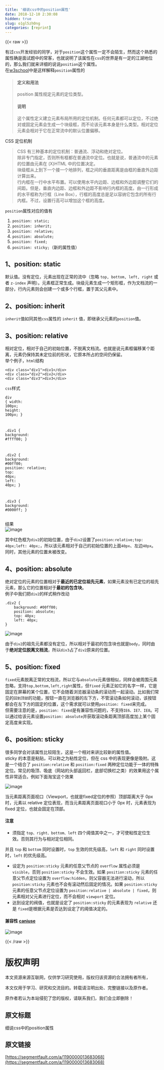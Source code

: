 ```yaml
---
title: '细说css中的position属性' 
date: 2018-12-10 2:30:08
hidden: true
slug: o1gl5zh0ng
categories: [reprint]
---
```


{{< raw >}}

                    
<p>有过<code>css</code>开发经验的同学，对于<code>position</code>这个属性一定不会陌生，然而这个熟悉的属性确是面试题中的常客，也就说明了该属性在<code>css</code>的世界是有一定的江湖地位的，那么我们就来详细的说说<code>position</code>这个属性。  <br>在<a href="http://www.w3school.com.cn/cssref/pr_class_position.asp" rel="nofollow noreferrer" target="_blank">w3school</a>中是这样解释<code>position</code>属性的</p>
<blockquote>
<h4>定义和用法</h4>
<p>position 属性规定元素的定位类型。</p>
<h4>说明</h4>
<p>这个属性定义建立元素布局所用的定位机制。任何元素都可以定位，不过绝对或固定元素会生成一个块级框，而不论该元素本身是什么类型。相对定位元素会相对于它在正常流中的默认位置偏移。</p>
</blockquote>
<p>CSS 定位机制</p>
<blockquote>CSS 有三种基本的定位机制：普通流、浮动和绝对定位。  <br>除非专门指定，否则所有框都在普通流中定位。也就是说，普通流中的元素的位置由元素在 (X)HTML 中的位置决定。  <br>块级框从上到下一个接一个地排列，框之间的垂直距离是由框的垂直外边距计算出来。  <br>行内框在一行中水平布置。可以使用水平内边距、边框和外边距调整它们的间距。但是，垂直内边距、边框和外边距不影响行内框的高度。由一行形成的水平框称为行框（Line Box），行框的高度总是足以容纳它包含的所有行内框。不过，设置行高可以增加这个框的高度。</blockquote>
<p><code>position</code>属性对应的值有</p>
<ol>
<li><code>position: static;</code></li>
<li><code>position: inherit;</code></li>
<li><code>position: relative;</code></li>
<li><code>position: absolute;</code></li>
<li><code>position: fixed;</code></li>
<li>
<code>position: sticky;</code>（新的属性值）</li>
</ol>
<h2 id="articleHeader0">1、position: static</h2>
<p>默认值。没有定位，元素出现在正常的流中（忽略 <code>top, bottom, left, right</code> 或者 <code>z-index</code> 声明）。元素框正常生成。块级元素生成一个矩形框，作为文档流的一部分，行内元素则会创建一个或多个行框，置于其父元素中。</p>
<h2 id="articleHeader1">2、position: inherit</h2>
<p><code>inherit</code>值如同其他<code>css</code>属性的 <code>inherit</code> 值，即继承父元素的<code>position</code>值。</p>
<h2 id="articleHeader2">3、position: relative</h2>
<p>相对定位，相对于自己的初始位置，不脱离文档流。也就是说元素框偏移某个距离，元素仍保持其未定位前的形状，它原本所占的空间仍保留。  <br>举个例子，<code>html</code>结构</p>
<div class="widget-codetool" style="display:none;">
      <div class="widget-codetool--inner">
      <span class="selectCode code-tool" data-toggle="tooltip" data-placement="top" title="" data-original-title="全选"></span>
      <span type="button" class="copyCode code-tool" data-toggle="tooltip" data-placement="top" data-clipboard-text="<div class=&quot;div1&quot;>div1</div>
<div class=&quot;div2&quot;>div2</div>
<div class=&quot;div3&quot;>div3</div>" title="" data-original-title="复制"></span>
      <span type="button" class="saveToNote code-tool" data-toggle="tooltip" data-placement="top" title="" data-original-title="放进笔记"></span>
      </div>
      </div><pre class="hljs applescript"><code>&lt;<span class="hljs-keyword">div</span> <span class="hljs-built_in">class</span>=<span class="hljs-string">"div1"</span>&gt;div1&lt;/<span class="hljs-keyword">div</span>&gt;
&lt;<span class="hljs-keyword">div</span> <span class="hljs-built_in">class</span>=<span class="hljs-string">"div2"</span>&gt;div2&lt;/<span class="hljs-keyword">div</span>&gt;
&lt;<span class="hljs-keyword">div</span> <span class="hljs-built_in">class</span>=<span class="hljs-string">"div3"</span>&gt;div3&lt;/<span class="hljs-keyword">div</span>&gt;</code></pre>
<p><code>css</code>样式</p>
<div class="widget-codetool" style="display:none;">
      <div class="widget-codetool--inner">
      <span class="selectCode code-tool" data-toggle="tooltip" data-placement="top" title="" data-original-title="全选"></span>
      <span type="button" class="copyCode code-tool" data-toggle="tooltip" data-placement="top" data-clipboard-text="div {
    width: 100px;
    height: 100px;
}

.div1 {
    background: #ffff00;
}

.div2 {
    background: #00ff00;
    position: relative;
    top: 40px;
    left: 40px;
}

.div3 {
    background: #0000ff;
}" title="" data-original-title="复制"></span>
      <span type="button" class="saveToNote code-tool" data-toggle="tooltip" data-placement="top" title="" data-original-title="放进笔记"></span>
      </div>
      </div><pre class="hljs css"><code><span class="hljs-selector-tag">div</span> {
    <span class="hljs-attribute">width</span>: <span class="hljs-number">100px</span>;
    <span class="hljs-attribute">height</span>: <span class="hljs-number">100px</span>;
}

<span class="hljs-selector-class">.div1</span> {
    <span class="hljs-attribute">background</span>: <span class="hljs-number">#ffff00</span>;
}

<span class="hljs-selector-class">.div2</span> {
    <span class="hljs-attribute">background</span>: <span class="hljs-number">#00ff00</span>;
    <span class="hljs-attribute">position</span>: relative;
    <span class="hljs-attribute">top</span>: <span class="hljs-number">40px</span>;
    <span class="hljs-attribute">left</span>: <span class="hljs-number">40px</span>;
}

<span class="hljs-selector-class">.div3</span> {
    <span class="hljs-attribute">background</span>: <span class="hljs-number">#0000ff</span>;
}</code></pre>
<p>结果  <br><span class="img-wrap"><img data-src="https://github.com/xiecheng328/md-img/blob/master/p1.png?raw=true" src="https://static.alili.techhttps://github.com/xiecheng328/md-img/blob/master/p1.png?raw=true" alt="image" title="image" style="cursor: pointer;"></span></p>
<p>其中红色框为<code>div2</code>的初始位置，由于<code>div2</code>设置了<code>position:relative;top: 40px;left: 40px;</code>，所以该元素相对于自己的初始位置的上面<code>40px</code>、左边<code>40px</code>。同时，其他元素的位置未被改变。</p>
<h2 id="articleHeader3">4、position: absolute</h2>
<p>绝对定位的元素的位置相对于<strong>最近的已定位祖先元素</strong>，如果元素没有已定位的祖先元素，那么它的位置相对于<strong>最初的包含块</strong>。  <br>例子中我们把<code>div2</code>的样式稍作改动</p>
<div class="widget-codetool" style="display:none;">
      <div class="widget-codetool--inner">
      <span class="selectCode code-tool" data-toggle="tooltip" data-placement="top" title="" data-original-title="全选"></span>
      <span type="button" class="copyCode code-tool" data-toggle="tooltip" data-placement="top" data-clipboard-text=".div2 {
    background: #00ff00;
    position: absolute;
    top: 40px;
    left: 40px;
}" title="" data-original-title="复制"></span>
      <span type="button" class="saveToNote code-tool" data-toggle="tooltip" data-placement="top" title="" data-original-title="放进笔记"></span>
      </div>
      </div><pre class="hljs css"><code><span class="hljs-selector-class">.div2</span> {
    <span class="hljs-attribute">background</span>: <span class="hljs-number">#00ff00</span>;
    <span class="hljs-attribute">position</span>: absolute;
    <span class="hljs-attribute">top</span>: <span class="hljs-number">40px</span>;
    <span class="hljs-attribute">left</span>: <span class="hljs-number">40px</span>;
}</code></pre>
<p><span class="img-wrap"><img data-src="https://github.com/xiecheng328/md-img/blob/master/p2.png?raw=true" src="https://static.alili.techhttps://github.com/xiecheng328/md-img/blob/master/p2.png?raw=true" alt="image" title="image" style="cursor: pointer;"></span></p>
<p>由于<code>div2</code>的祖先元素都没有定位，所以相对于最初的包含块也就是<code>body</code>，同时由于<strong>绝对定位脱离文档流</strong>，所以<code>div3</code>占了<code>div2</code>原来的位置。</p>
<h2 id="articleHeader4">5、position: fixed</h2>
<p><code>fixed</code>元素脱离正常的文档流，所以它与<code>absolute</code>元素很相似，同样会被周围元素忽略，支持<code>top,bottom,left,right</code>属性，但<code>fixed</code> 元素正如它的名字一样，它是固定在屏幕的某个位置，它不会随着浏览器滚动条的滚动而一起滚动。比如我们常见的<code>回到顶部</code>的功能，按钮一直在浏览器的左下方，不管滚动条如何滚动，该按钮都会在左下方的固定的位置，这个需求就可以使用<code>position: fixed</code>来完成。  <br>但需要注意的是，<code>position: fixed</code>是有兼容性问题的，不支持<code>IE6、IE7、IE8</code>。可以通过给该元素设置<code>position: absolute</code>并获取滚动条距离顶部高度加上某个固定高度来实现。</p>
<h2 id="articleHeader5">6、position: sticky</h2>
<p>很多同学会对该属性比较陌生，这是一个相对来讲比较新的属性值。<br>sticky 的本意是粘贴，可以称之为粘性定位，但在 css 中的表现更像是吸附。这是一个结合了 <code>position:relative</code> 和 <code>position:fixed</code> 两种定位功能于一体的特殊定位。常见的吸顶、吸底（网站的头部返回栏，底部切换栏之类）的效果用这个属性非常适合。例如下面淘宝这个效果</p>
<p><span class="img-wrap"><img data-src="https://github.com/xiecheng328/md-img/blob/master/p3.png?raw=true" src="https://static.alili.techhttps://github.com/xiecheng328/md-img/blob/master/p3.png?raw=true" alt="image" title="image" style="cursor: pointer;"></span></p>
<p>当元素距离页面视口（Viewport，也就是fixed定位的参照）顶部距离大于 0px 时，元素以 relative 定位表现，而当元素距离页面视口小于 0px 时，元素表现为 fixed 定位，也就会固定在顶部。</p>
<h4>注意</h4>
<ul><li>须指定 <code>top、right、bottom、left</code> 四个阈值其中之一，才可使粘性定位生效。否则其行为与相对定位相同。</li></ul>
<p>并且 <code>top</code> 和 <code>bottom</code> 同时设置时，<code>top</code> 生效的优先级高，<code>left</code> 和 <code>right</code> 同时设置时，<code>left</code> 的优先级高。</p>
<ul>
<li>设定为 <code>position:sticky</code> 元素的任意父节点的 <code>overflow</code> 属性必须是 <code>visible</code>，否则 <code>position:sticky</code> 不会生效。如果 <code>position:sticky</code> 元素的任意父节点定位设置为 <code>overflow:hidden</code>，则父容器无法进行滚动，所以 <code>position:sticky</code> 元素也不会有滚动然后固定的情况。如果 <code>position:sticky</code> 元素的任意父节点定位设置为 <code>position:relative | absolute | fixed</code>，则元素相对父元素进行定位，而不会相对 <code>viewport</code> 定位。</li>
<li>达到设定的阀值，也就是设定了 <code>position:sticky</code> 的元素表现为 <code>relative</code> 还是 <code>fixed</code>是根据元素是否达到设定了的阈值决定的。</li>
</ul>
<h4>兼容性 <a href="https://caniuse.com/#search=sticky" rel="nofollow noreferrer" target="_blank">caniuse</a>
</h4>
<p><span class="img-wrap"><img data-src="https://github.com/xiecheng328/md-img/blob/master/p4.png?raw=true" src="https://static.alili.techhttps://github.com/xiecheng328/md-img/blob/master/p4.png?raw=true" alt="image" title="image" style="cursor: pointer;"></span></p>

                
{{< /raw >}}

# 版权声明
本文资源来源互联网，仅供学习研究使用，版权归该资源的合法拥有者所有，

本文仅用于学习、研究和交流目的。转载请注明出处、完整链接以及原作者。

原作者若认为本站侵犯了您的版权，请联系我们，我们会立即删除！

## 原文标题
细说css中的position属性

## 原文链接
[https://segmentfault.com/a/1190000013683068](https://segmentfault.com/a/1190000013683068)

